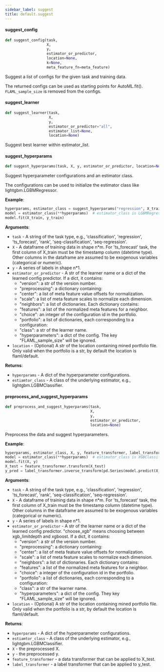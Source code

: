 ```yaml
---
sidebar_label: suggest
title: default.suggest
---
```


#### suggest\_config

```python
def suggest_config(task,
                   X,
                   y,
                   estimator_or_predictor,
                   location=None,
                   k=None,
                   meta_feature_fn=meta_feature)
```

Suggest a list of configs for the given task and training data.

The returned configs can be used as starting points for AutoML.fit().
`FLAML_sample_size` is removed from the configs.

#### suggest\_learner

```python
def suggest_learner(task,
                    X,
                    y,
                    estimator_or_predictor="all",
                    estimator_list=None,
                    location=None)
```

Suggest best learner within estimator_list.

#### suggest\_hyperparams

```python
def suggest_hyperparams(task, X, y, estimator_or_predictor, location=None)
```

Suggest hyperparameter configurations and an estimator class.

The configurations can be used to initialize the estimator class like lightgbm.LGBMRegressor.

**Example**:

  
```python
hyperparams, estimator_class = suggest_hyperparams("regression", X_train, y_train, "lgbm")
model = estimator_class(**hyperparams)  # estimator_class is LGBMRegressor
model.fit(X_train, y_train)
```
  

**Arguments**:

- `task` - A string of the task type, e.g.,
  'classification', 'regression', 'ts_forecast', 'rank',
  'seq-classification', 'seq-regression'.
- `X` - A dataframe of training data in shape n*m.
  For 'ts_forecast' task, the first column of X_train
  must be the timestamp column (datetime type). Other
  columns in the dataframe are assumed to be exogenous
  variables (categorical or numeric).
- `y` - A series of labels in shape n*1.
- `estimator_or_predictor` - A str of the learner name or a dict of the learned config predictor.
  If a dict, it contains:
  - "version": a str of the version number.
  - "preprocessing": a dictionary containing:
  * "center": a list of meta feature value offsets for normalization.
  * "scale": a list of meta feature scales to normalize each dimension.
  - "neighbors": a list of dictionaries. Each dictionary contains:
  * "features": a list of the normalized meta features for a neighbor.
  * "choice": an integer of the configuration id in the portfolio.
  - "portfolio": a list of dictionaries, each corresponding to a configuration:
  * "class": a str of the learner name.
  * "hyperparameters": a dict of the config. The key "FLAML_sample_size" will be ignored.
- `location` - (Optional) A str of the location containing mined portfolio file.
  Only valid when the portfolio is a str, by default the location is flaml/default.
  

**Returns**:

- `hyperparams` - A dict of the hyperparameter configurations.
- `estiamtor_class` - A class of the underlying estimator, e.g., lightgbm.LGBMClassifier.

#### preprocess\_and\_suggest\_hyperparams

```python
def preprocess_and_suggest_hyperparams(task,
                                       X,
                                       y,
                                       estimator_or_predictor,
                                       location=None)
```

Preprocess the data and suggest hyperparameters.

**Example**:

  
```python
hyperparams, estimator_class, X, y, feature_transformer, label_transformer =         preprocess_and_suggest_hyperparams("classification", X_train, y_train, "xgb_limitdepth")
model = estimator_class(**hyperparams)  # estimator_class is XGBClassifier
model.fit(X, y)
X_test = feature_transformer.transform(X_test)
y_pred = label_transformer.inverse_transform(pd.Series(model.predict(X_test).astype(int)))
```
  

**Arguments**:

- `task` - A string of the task type, e.g.,
  'classification', 'regression', 'ts_forecast', 'rank',
  'seq-classification', 'seq-regression'.
- `X` - A dataframe of training data in shape n*m.
  For 'ts_forecast' task, the first column of X_train
  must be the timestamp column (datetime type). Other
  columns in the dataframe are assumed to be exogenous
  variables (categorical or numeric).
- `y` - A series of labels in shape n*1.
- `estimator_or_predictor` - A str of the learner name or a dict of the learned config predictor.
  "choose_xgb" means choosing between xgb_limitdepth and xgboost.
  If a dict, it contains:
  - "version": a str of the version number.
  - "preprocessing": a dictionary containing:
  * "center": a list of meta feature value offsets for normalization.
  * "scale": a list of meta feature scales to normalize each dimension.
  - "neighbors": a list of dictionaries. Each dictionary contains:
  * "features": a list of the normalized meta features for a neighbor.
  * "choice": a integer of the configuration id in the portfolio.
  - "portfolio": a list of dictionaries, each corresponding to a configuration:
  * "class": a str of the learner name.
  * "hyperparameters": a dict of the config. They key "FLAML_sample_size" will be ignored.
- `location` - (Optional) A str of the location containing mined portfolio file.
  Only valid when the portfolio is a str, by default the location is flaml/default.
  

**Returns**:

- `hyperparams` - A dict of the hyperparameter configurations.
- `estiamtor_class` - A class of the underlying estimator, e.g., lightgbm.LGBMClassifier.
- `X` - the preprocessed X.
- `y` - the preprocessed y.
- `feature_transformer` - a data transformer that can be applied to X_test.
- `label_transformer` - a label transformer that can be applied to y_test.

